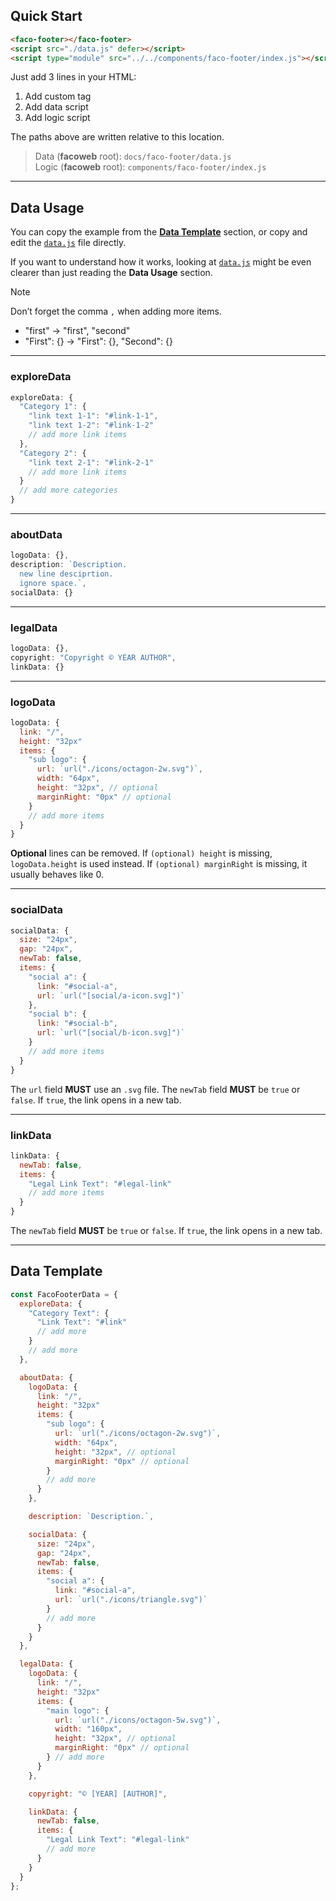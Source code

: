 ## Quick Start
```html
<faco-footer></faco-footer>
<script src="./data.js" defer></script>
<script type="module" src="../../components/faco-footer/index.js"></script>
```
Just add 3 lines in your HTML:
1. Add custom tag
2. Add data script
3. Add logic script

The paths above are written relative to this location.

> Data (**facoweb** root): `docs/faco-footer/data.js`  
> Logic (**facoweb** root): `components/faco-footer/index.js`

---

## Data Usage
You can copy the example from the [**Data Template**](#data-template) section,
or copy and edit the [`data.js`](./data.js) file directly.

If you want to understand how it works, looking at [`data.js`](./data.js) might be even clearer than just reading the **Data Usage** section.

> [!NOTE]
> Don’t forget the comma `,` when adding more items.
> - "first" -> "first", "second"
> - "First": {} -> "First": {}, "Second": {}

---

### exploreData
```javascript
exploreData: {
  "Category 1": {
    "link text 1-1": "#link-1-1",
    "link text 1-2": "#link-1-2"
    // add more link items
  },
  "Category 2": {
    "link text 2-1": "#link-2-1"
    // add more link items
  }
  // add more categories
}
```

---

### aboutData
```javascript
logoData: {},
description: `Description.
  new line desciprtion.
  ignore space.`,
socialData: {}
```

---

### legalData
```javascript
logoData: {},
copyright: "Copyright © YEAR AUTHOR",
linkData: {}
```

---

### logoData
```javascript
logoData: {
  link: "/",
  height: "32px"
  items: {
    "sub logo": {
      url: `url("./icons/octagon-2w.svg")`,
      width: "64px",
      height: "32px", // optional
      marginRight: "0px" // optional
    }
    // add more items
  }
}
```
**Optional** lines can be removed.
If `(optional) height` is missing, `logoData.height` is used instead.
If `(optional) marginRight` is missing, it usually behaves like 0.

---

### socialData
```javascript
socialData: {
  size: "24px",
  gap: "24px",
  newTab: false,
  items: {
    "social a": {
      link: "#social-a",
      url: `url("[social/a-icon.svg]")`
    },
    "social b": {
      link: "#social-b",
      url: `url("[social/b-icon.svg]")`
    }
    // add more items
  }
}
```
The `url` field **MUST** use an `.svg` file.
The `newTab` field **MUST** be `true` or `false`. If `true`, the link opens in a new tab.

---

### linkData
```javascript
linkData: {
  newTab: false,
  items: {
    "Legal Link Text": "#legal-link"
    // add more items
  }
}
```
The `newTab` field **MUST** be `true` or `false`. If `true`, the link opens in a new tab.

---

## Data Template
```javascript
const FacoFooterData = {
  exploreData: {
    "Category Text": {
      "Link Text": "#link"
      // add more
    }
    // add more
  },

  aboutData: {
    logoData: {
      link: "/",
      height: "32px"
      items: {
        "sub logo": {
          url: `url("./icons/octagon-2w.svg")`,
          width: "64px",
          height: "32px", // optional
          marginRight: "0px" // optional
        }
        // add more
      }
    },

    description: `Description.`,

    socialData: {
      size: "24px",
      gap: "24px",
      newTab: false,
      items: {
        "social a": {
          link: "#social-a",
          url: `url("./icons/triangle.svg")`
        }
        // add more
      }
    }
  },

  legalData: {
    logoData: {
      link: "/",
      height: "32px"
      items: {
        "main logo": {
          url: `url("./icons/octagon-5w.svg")`,
          width: "160px",
          height: "32px", // optional
          marginRight: "0px" // optional
        } // add more
      }
    },

    copyright: "© [YEAR] [AUTHOR]",

    linkData: {
      newTab: false,
      items: {
        "Legal Link Text": "#legal-link"
        // add more
      }
    }
  }
};
```
